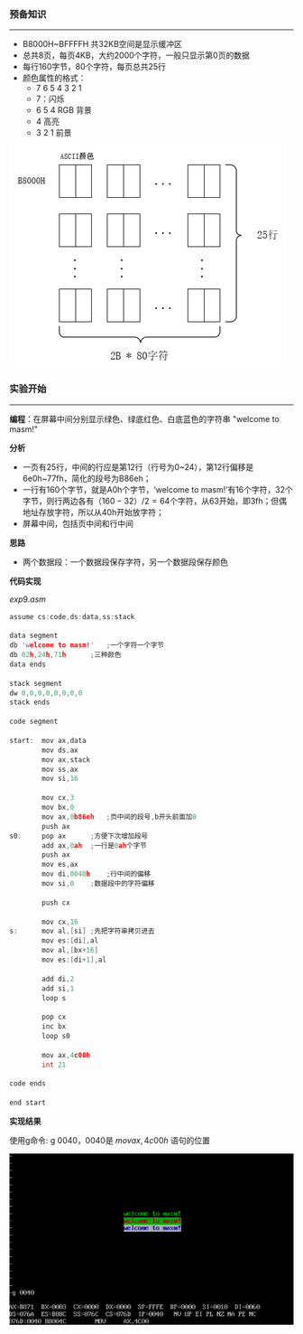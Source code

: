 ### 预备知识

---

- B8000H~BFFFFH 共32KB空间是显示缓冲区
- 总共8页，每页4KB，大约2000个字符，一般只显示第0页的数据
- 每行160字节，80个字符，每页总共25行
- 颜色属性的格式：
  - 7 6 5 4 3 2 1
  - 7：闪烁
  - 6 5 4 RGB 背景
  - 4 高亮
  - 3 2 1 前景

![image-20210724122146268](assets/image-20210724122146268.png)



### 实验开始

---

**编程**：在屏幕中间分别显示绿色、绿底红色、白底蓝色的字符串 "welcome to masm!"

**分析**

- 一页有25行，中间的行应是第12行（行号为0~24），第12行偏移是6e0h~77fh，简化的段号为B86eh；
- 一行有160个字节，就是A0h个字节，‘welcome to masm!’有16个字符，32个字节，则行两边各有$（160-32）/2=64$个字符，从63开始，即3fh；但偶地址存放字符，所以从40h开始放字符；
- 屏幕中间，包括页中间和行中间

**思路**

- 两个数据段：一个数据段保存字符，另一个数据段保存颜色

**代码实现**

$exp9.asm$

```c
assume cs:code,ds:data,ss:stack

data segment 
db 'welcome to masm!'	;一个字符一个字节
db 02h,24h,71h 		;三种颜色
data ends

stack segment 
dw 0,0,0,0,0,0,0,0
stack ends

code segment
	
start:	mov ax,data
        mov ds,ax
        mov ax,stack
        mov ss,ax
        mov si,16

        mov cx,3
        mov bx,0
        mov ax,0b86eh	;页中间的段号,b开头前面加0
        push ax
s0:		pop ax		;方便下次增加段号
        add ax,0ah	;一行是0ah个字节
        push ax
        mov es,ax
        mov di,0040h	;行中间的偏移
        mov si,0	;数据段中的字符偏移

        push cx

        mov cx,16
s:		mov al,[si]	;先把字符串拷贝进去
        mov es:[di],al
        mov al,[bx+16]
        mov es:[di+1],al

        add di,2
        add si,1
        loop s	

        pop cx
        inc bx
        loop s0
	
        mov ax,4c00h
        int 21

code ends

end start
```

**实现结果**

使用g命令: g 0040，0040是 $mov ax,4c00h$ 语句的位置

![image-20210724173958389](assets/image-20210724173958389.png)